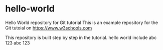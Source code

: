 # hello-world
Hello World repository for Git tutorial
This is an example repository for the Git tutoial on https://www.w3schools.com

This repository is built step by step in the tutorial. 
hello world
include abc 123
abc 123
